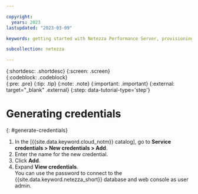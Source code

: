 ```yaml
---

copyright:
  years: 2023
lastupdated: "2023-03-09"

keywords: getting started with Netezza Performance Server, provisioning Netezza Performance Server

subcollection: netezza

---
```


{:shortdesc: .shortdesc}
{:screen: .screen}  
{:codeblock: .codeblock}  
{:pre: .pre}
{:tip: .tip}
{:note: .note}
{:important: .important}
{:external: target="_blank" .external}
{:step: data-tutorial-type='step'}

# Generating credentials
{: #generate-credentials}

1. In the [{{site.data.keyword.cloud_notm}} catalog], go to **Service credentials > New credentials > Add**.
1. Enter the name for the new credential.
1. Click **Add**.  
1. Expand **View credentials**.   
   You can use the password to connect to the {{site.data.keyword.netezza_short}} database and web console as user admin.